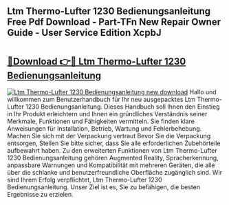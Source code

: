 ## Ltm Thermo-Lufter 1230 Bedienungsanleitung Free Pdf Download - Part-TFn New Repair Owner Guide - User Service Edition XcpbJ

# <h2><a href="http://df5kq7j.blite.top/?on=Ltm+Thermo-Lufter+1230+Bedienungsanleitung">🔗Download 👉🔴 Ltm Thermo-Lufter 1230 Bedienungsanleitung</a></h2>

[![Ltm Thermo-Lufter 1230 Bedienungsanleitung new download](https://i.imgur.com/lujVjoI.png)](http://df5kq7j.blite.top/?on=Ltm+Thermo-Lufter+1230+Bedienungsanleitung)
Hallo und willkommen zum Benutzerhandbuch für Ihr neu ausgepacktes Ltm Thermo-Lufter 1230 Bedienungsanleitung. Dieses Handbuch soll Ihnen den Einstieg in Ihr Produkt erleichtern und Ihnen ein gründliches Verständnis seiner Merkmale, Funktionen und Fähigkeiten vermitteln. Sie finden klare Anweisungen für Installation, Betrieb, Wartung und Fehlerbehebung. Machen Sie sich mit der Verpackung vertraut Bevor Sie die Verpackung entsorgen, Stellen Sie bitte sicher, dass Sie alle erforderlichen Zubehörteile aufbewahrt haben. Zu den erweiterten Funktionen von Ltm Thermo-Lufter 1230 Bedienungsanleitung gehören Augmented Reality, Spracherkennung, anpassbare Warnungen und Kompatibilität mit mehreren Geräten, die alle über die schlanke und benutzerfreundliche Oberfläche zugänglich sind. Wir sind Ihrem Erfolg verpflichtet, Ltm Thermo-Lufter 1230 Bedienungsanleitung. Unser Ziel ist es, Sie zu befähigen, die besten Ergebnisse zu erzielen.
